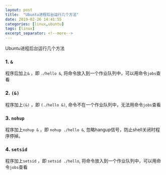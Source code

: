 ```yaml
---
layout: post
title:  "Ubuntu进程后台运行几个方法"
date: 2019-02-26 14:41:55
categories: [linux,ubuntu]
tags: [linux]
excerpt_separator: <!--more-->
---
```

Ubuntu进程后台运行几个方法
<!--more-->

### 1. `&`

程序后加上`&` ，即 `./hello &`, 将命令放入到一个作业队列中，可以用命令`jobs`查看

### 2. `(&)`

程序加上`(&)` ，即 `(./hello &)`, 命令不在一个作业队列中，无法用命令`jobs`查看

### 3. `nohup`

程序加上`nohup &` ，即 `nohup ./hello &`, 忽略hangup信号，防止shell关闭时程序停掉。

### 4. `setsid`

程序加上`setsid` ，即 `setsid ./hello`, 将命令放入到一个作业队列中，可以用命令`jobs`查看
